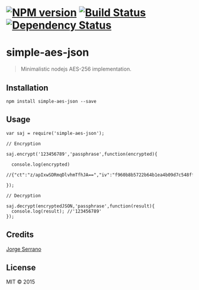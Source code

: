 #  [![NPM version][npm-image]][npm-url] [![Build Status][travis-image]][travis-url] [![Dependency Status][daviddm-url]][daviddm-image]
# simple-aes-json

> Minimalistic nodejs AES-256 implementation.

## Installation

```
npm install simple-aes-json --save
```

## Usage
```
var saj = require('simple-aes-json');

// Encryption

saj.encrypt('123456789','passphrase',function(encrypted){

  console.log(encrypted)
  //{"ct":"z/apIxwSDRmqDlvhmTfhJA==","iv":"f960b8b5722b64b1ea4b09d7c548ffb8","s":"d20cc8ac7b5f31cb"}

});

// Decryption

saj.decrypt(encryptedJSON,'passphrase',function(result){
  console.log(result); //'123456789'
});

```


## Credits
[Jorge Serrano](https://github.com/jscMR/)

## License

MIT © 2015


[npm-url]: https://npmjs.org/package/simple-aes-json
[npm-image]: https://badge.fury.io/js/simple-aes-json.svg
[travis-url]: https://travis-ci.org/jscMR/simple-aes-json
[travis-image]: https://travis-ci.org/jscMR/simple-aes-json.svg?branch=master
[daviddm-url]: https://david-dm.org/jscMR/simple-aes-json.svg?theme=shields.io
[daviddm-image]: https://david-dm.org/jscMR/simple-aes-json
